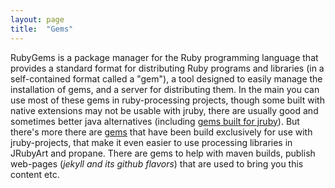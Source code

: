```yaml
---
layout: page
title:  "Gems"
---
```

RubyGems is a package manager for the Ruby programming language that provides a standard format for distributing Ruby programs and libraries (in a self-contained format called a "gem"), a tool designed to easily manage the installation of gems, and a server for distributing them. In the main you can use most of these gems in ruby-processing projects, though some built with native extensions may not be usable with jruby, there are usually good and sometimes better java alternatives (including [gems built for jruby][jgem]). But there's more there are [gems][gems] that have been build exclusively for use with jruby-projects, that make it even easier to use processing libraries in JRubyArt and propane. There are gems to help with maven builds, publish web-pages (_jekyll and its github flavors_) that are used to bring you this content etc.

[jgem]:https://github.com/jruby/jruby/wiki/C-Extension-Alternatives
[gems]:http://ruby-processing.github.io/JRubyArt/gems/
